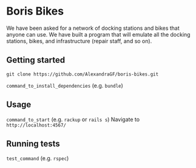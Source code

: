# Boris Bikes

We have been asked for a network of docking stations and bikes that anyone can use.
We have built a program that will emulate all the docking stations, bikes, and infrastructure (repair staff, and so on).

## Getting started

`git clone https://github.com/AlexandraGF/boris-bikes.git`

`command_to_install_dependencies` (e.g. `bundle`)

## Usage

`command_to_start` (e.g. `rackup` or `rails s`)
Navigate to `http://localhost:4567/`


## Running tests

`test_command` (e.g. `rspec`)
